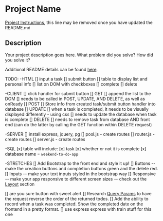# Project Name

[Project Instructions](./INSTRUCTIONS.md), this line may be removed once you have updated the README.md

## Description

Your project description goes here. What problem did you solve? How did you solve it?

Additional README details can be found [here](https://github.com/PrimeAcademy/readme-template/blob/master/README.md).


TODO:
-HTML
[] input a task
[] submit button
[] table to display list and personal info
[] list on DOM with checkboxes 
    [] complete
    [] delete

-CLIENT
[] click handler for submit button
[] GET
    [] append the list to the DOM
    [] needs to be called in POST, UPDATE, AND DELETE, as well as onReady
[] POST
    [] Store info from created task/submit button handler into database
[] UPDATE
    [] when a task is completed, it needs to be visually displayed differently - using css
    [] needs to update the database when task is complete
[] DELETE
    [] needs to remove task from database AND front end (can do the latter by calling the GET function within DELETE request)

-SERVER
[] install express, jquery, pg
[] pool.js - create routes
[] router.js - create routes
[] server.js - create routes

-SQL
[x] table will include:
    [x] task
    [x] whether or not it is complete
    [x] database name = `weekend-to-do-app`

-STRETCHES
   []  Add Bootstrap to the front end and style it up!
      []  Buttons -- make the creation buttons and completion buttons green and the delete red.
      []  Inputs -- make your text inputs styled in the bootstrap way
      []  Responsive -- make your app responsive to different screen sizes -- check out the [Layout](https://getbootstrap.com/docs/4.1/layout/overview/) section

[] are you sure button with sweet alert
[]  Research [Query Params](https://expressjs.com/en/api.html#req.query) to have the request reverse the order of the returned todos. 
[]  Add the ability to record when a task was completed. Show the completed date on the frontend in a pretty format.
    [] use express express with train stuff for this one


